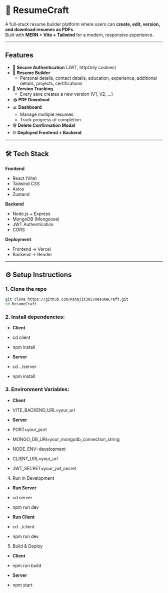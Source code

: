 # 📄 ResumeCraft  

A full-stack resume builder platform where users can **create, edit, version, and download resumes as PDFs**.  
Built with **MERN + Vite + Tailwind** for a modern, responsive experience.  

---

##  Features  

- 🔐 **Secure Authentication** (JWT, httpOnly cookies)  
- 📑 **Resume Builder**  
  - Personal details, contact details, education, experience, additional details, projects, certifications
- 🔄 **Version Tracking**  
  - Every save creates a new version (V1, V2, …)  
- 📥 **PDF Download**  
- 📊 **Dashboard**  
  - Manage multiple resumes  
  - Track progress of completion  
- 🗑️ **Delete Confirmation Modal**   
- 🌐 **Deployed Frontend + Backend**  

---

## 🛠️ Tech Stack  

**Frontend**  
- React (Vite)  
- Tailwind CSS  
- Axios
- Zustand

**Backend**  
- Node.js + Express  
- MongoDB (Mongoose)  
- JWT Authentication  
- CORS  

**Deployment**  
- Frontend → Vercel  
- Backend → Render   

---

## ⚙️ Setup Instructions 

### 1️. Clone the repo
```bash
git clone https://github.com/Ranajit305/ResumeCraft.git
cd ResumeCraft
```
### 2. Install dependencies:
- **Client**
- cd client
- npm install

- **Server**
- cd ../server
- npm install

### 3. Environment Variables:
- **Client**
- VITE_BACKEND_URL=your_url

- **Server**
- PORT=your_port
- MONGO_DB_URI=your_mongodb_connection_string
- NODE_ENV=development
- CLIENT_URL=your_url
- JWT_SECRET=your_jwt_secret

4. Run in Development
- **Run Server**
- cd server
- npm run dev

- **Run Client**
- cd ../client
- npm run dev

5. Build & Deploy
- **Client**
- npm run build

- **Server**
- npm start
